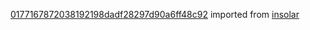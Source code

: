 [0177167872038192198dadf28297d90a6ff48c92](https://github.com/insolar/insolar/commit/0177167872038192198dadf28297d90a6ff48c92) imported from [insolar](https://github.com/insolar/insolar)
